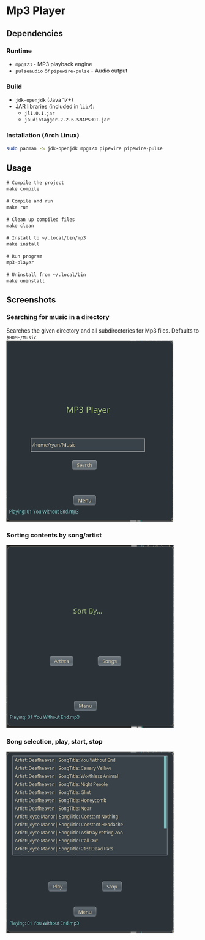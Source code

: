 # Mp3 Player

## Dependencies

### Runtime
- `mpg123` - MP3 playback engine
- `pulseaudio` or `pipewire-pulse` - Audio output

### Build
- `jdk-openjdk` (Java 17+)
- JAR libraries (included in `lib/`):
  - `jl1.0.1.jar`
  - `jaudiotagger-2.2.6-SNAPSHOT.jar`

### Installation (Arch Linux)
```bash
sudo pacman -S jdk-openjdk mpg123 pipewire pipewire-pulse
```

## Usage
```
# Compile the project
make compile

# Compile and run
make run

# Clean up compiled files
make clean

# Install to ~/.local/bin/mp3
make install

# Run program
mp3-player

# Uninstall from ~/.local/bin
make uninstall
```

## Screenshots

### Searching for music in a directory
Searches the given directory and all subdirectories for Mp3 files.
Defaults to `$HOME/Music`
![Search](screenshots/search.png)

### Sorting contents by song/artist

![Sort By](screenshots/sortby.png)

### Song selection, play, start, stop

![Player](screenshots/player.png)
